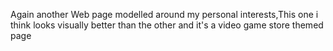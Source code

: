 Again another Web page modelled around my personal interests,This one i think looks visually better than the other and it's a video game store themed page
